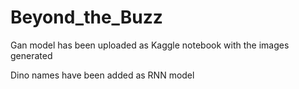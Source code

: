 # Beyond_the_Buzz

Gan model has been uploaded as  Kaggle notebook with the images generated 

Dino names have been added as RNN model
